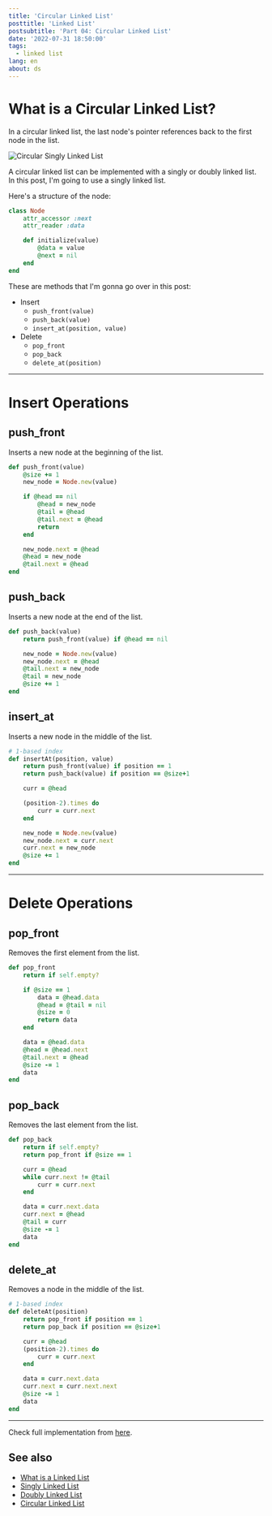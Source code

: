 ```yaml
---
title: 'Circular Linked List'
posttitle: 'Linked List'
postsubtitle: 'Part 04: Circular Linked List'
date: '2022-07-31 18:50:00'
tags:
  - linked list
lang: en
about: ds
---
```


# What is a Circular Linked List?

In a circular linked list, the last node's pointer references back to the first node in the list.

![Circular Singly Linked List](/images/posts/linked-list/circular-singly-linked-list.svg)

A circular linked list can be implemented with a singly or doubly linked list. In this post, I'm going to use a singly linked list.

Here's a structure of the node:

```rb
class Node
    attr_accessor :next
    attr_reader :data

    def initialize(value)
        @data = value
        @next = nil
    end
end
```

These are methods that I'm gonna go over in this post:

- Insert
  - `push_front(value)`
  - `push_back(value)`
  - `insert_at(position, value)`
- Delete
  - `pop_front`
  - `pop_back`
  - `delete_at(position)`

---

# Insert Operations

## push_front

Inserts a new node at the beginning of the list.

```rb
def push_front(value)
    @size += 1
    new_node = Node.new(value)

    if @head == nil
        @head = new_node
        @tail = @head
        @tail.next = @head
        return
    end

    new_node.next = @head
    @head = new_node
    @tail.next = @head
end
```

## push_back

Inserts a new node at the end of the list.

```rb
def push_back(value)
    return push_front(value) if @head == nil

    new_node = Node.new(value)
    new_node.next = @head
    @tail.next = new_node
    @tail = new_node
    @size += 1
end
```

## insert_at

Inserts a new node in the middle of the list.

```rb
# 1-based index
def insertAt(position, value)
    return push_front(value) if position == 1
    return push_back(value) if position == @size+1

    curr = @head

    (position-2).times do
        curr = curr.next
    end

    new_node = Node.new(value)
    new_node.next = curr.next
    curr.next = new_node
    @size += 1
end
```

---

# Delete Operations

## pop_front

Removes the first element from the list.

```rb
def pop_front
    return if self.empty?

    if @size == 1
        data = @head.data
        @head = @tail = nil
        @size = 0
        return data
    end

    data = @head.data
    @head = @head.next
    @tail.next = @head
    @size -= 1
    data
end
```

## pop_back

Removes the last element from the list.

```rb
def pop_back
    return if self.empty?
    return pop_front if @size == 1

    curr = @head
    while curr.next != @tail
        curr = curr.next
    end

    data = curr.next.data
    curr.next = @head
    @tail = curr
    @size -= 1
    data
end
```

## delete_at

Removes a node in the middle of the list.

```rb
# 1-based index
def deleteAt(position)
    return pop_front if position == 1
    return pop_back if position == @size+1

    curr = @head
    (position-2).times do
        curr = curr.next
    end

    data = curr.next.data
    curr.next = curr.next.next
    @size -= 1
    data
end
```

---

Check full implementation from [here](https://github.com/rolemadelen/DataStructures-and-Algorithms/blob/main/02-linkedlists/circular-singly-linked-list/ruby/main.rb).

## See also

- [What is a Linked List](./what-is-a-linked-list)
- [Singly Linked List](./singly-linked-list)
- [Doubly Linked List](./doubly-linked-list)
- [Circular Linked List](./circular-linked-list)
